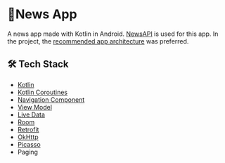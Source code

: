 # 📰News App

A news app made with Kotlin in Android. [NewsAPI](https://newsapi.org/) is used for this app. In the project, the [recommended app architecture](https://developer.android.com/topic/architecture#recommended-app-arch) was preferred.

## 🛠 Tech Stack

- [Kotlin](https://kotlinlang.org/)
- [Kotlin Coroutines](https://kotlinlang.org/docs/reference/coroutines-overview.html)
- [Navigation Component](https://developer.android.com/guide/navigation)
- [View Model](https://developer.android.com/topic/libraries/architecture/viewmodel)
- [Live Data](https://developer.android.com/topic/libraries/architecture/livedata)
- [Room](https://developer.android.com/jetpack/androidx/releases/room)
- [Retrofit](https://square.github.io/retrofit/)
- [OkHttp](https://square.github.io/okhttp/)
- [Picasso](https://square.github.io/picasso/)
- Paging

